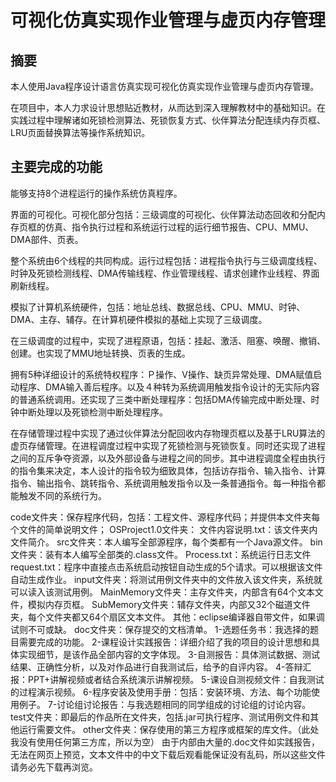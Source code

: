 # 可视化仿真实现作业管理与虚页内存管理
## 摘要
本人使用Java程序设计语言仿真实现可视化仿真实现作业管理与虚页内存管理。

在项目中，本人力求设计思想贴近教材，从而达到深入理解教材中的基础知识。在实践过程中理解诸如死锁检测算法、死锁恢复方式、伙伴算法分配连续内存页框、LRU页面替换算法等操作系统知识。

## 主要完成的功能

能够支持8个进程运行的操作系统仿真程序。

界面的可视化。可视化部分包括：三级调度的可视化、伙伴算法动态回收和分配内存页框的仿真、指令执行过程和系统运行过程的运行细节报告、CPU、MMU、DMA部件、页表。

整个系统由6个线程的共同构成。运行过程包括：进程指令执行与三级调度线程、时钟及死锁检测线程、DMA传输线程、作业管理线程、请求创建作业线程、界面刷新线程。

模拟了计算机系统硬件，包括：地址总线、数据总线、CPU、MMU、时钟、DMA、主存、辅存。在计算机硬件模拟的基础上实现了三级调度。 

在三级调度的过程中，实现了进程原语，包括：挂起、激活、阻塞、唤醒、撤销、创建。也实现了MMU地址转换、页表的生成。

拥有5种详细设计的系统特权程序：Ｐ操作、V操作、缺页异常处理、DMA赋值启动程序、DMA输入善后程序。以及４种转为系统调用触发指令设计的无实际内容的普通系统调用。还实现了三类中断处理程序：包括DMA传输完成中断处理、时钟中断处理以及死锁检测中断处理程序。

在存储管理过程中实现了通过伙伴算法分配回收内存物理页框以及基于LRU算法的虚页存储管理。在进程调度过程中实现了死锁检测与死锁恢复。同时还实现了进程之间的互斥争夺资源，以及外部设备与进程之间的同步。其中进程调度全程由执行的指令集来决定，本人设计的指令较为细致具体，包括访存指令、输入指令、计算指令、输出指令、跳转指令、系统调用触发指令以及一条普通指令。每一种指令都能触发不同的系统行为。




code文件夹：保存程序代码，包括：工程文件、源程序代码；并提供本文件夹每个文件的简单说明文件；
            OSProject1.0文件夹：
                              文件内容说明.txt：该文件夹内文件简介。
                              src文件夹：本人编写全部源程序，每个类都有一个Java源文件。
                              bin文件夹：装有本人编写全部类的.class文件。
                              Process.txt：系统运行日志文件
                              request.txt：程序中直接点击系统启动按钮自动生成的5个请求。可以根据该文件自动生成作业。
                              input文件夹：将测试用例文件夹中的文件放入该文件夹，系统就可以读入该测试用例。
                              MainMemory文件夹：主存文件夹，内部含有64个文本文件，模拟内存页框。
                              SubMemory文件夹：辅存文件夹，内部又32个磁道文件夹，每个文件夹都又64个扇区文本文件。
                              其他：eclipse编译器自带文件，如果调试则不可或缺。
doc文件夹：保存提交的文档清单。
          1-选题任务书：我选择的题目需要完成的功能。
          2-课程设计实践报告：详细介绍了我的项目的设计思想和具体实现细节，是该作品全部内容的文字体现。
          3-自测报告：具体测试数据、测试结果、正确性分析，以及对作品进行自我测试后，给予的自评内容。
          4-答辩汇报：PPT+讲解视频或者结合系统演示讲解视频。
          5-课设自测视频文件：自我测试的过程演示视频。
          6-程序安装及使用手册：包括：安装环境、方法、每个功能使用例子。
          7-讨论组讨论报告：与我选题相同的同学组成的讨论组的讨论内容。
test文件夹：即最后的作品所在文件夹，包括.jar可执行程序、测试用例文件和其他运行需要文件。
other文件夹：保存使用的第三方程序或框架的库文件。（此处我没有使用任何第三方库，所以为空）
由于内部由大量的.doc文件如实践报告，无法在网页上预览，文本文件中的中文下载后观看能保证没有乱码，所以这些文件请务必先下载再浏览。
